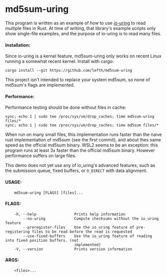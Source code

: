 # md5sum-uring

This program is written as an example of how to use [io-uring](https://docs.rs/io-uring/latest/io_uring)
to read multiple files in Rust. At time of writing, that library's example scripts only show
single-file examples, and the purpose of io-uring is to read many files.

#### Installation:
Since io-uring is a kernel feature, md5sum-uring only works on recent Linux
running a somewhat recent kernel. Install with cargo:
```
cargo install --git https://github.com/lefth/md5sum-uring
```
This project isn't intended to replace your system md5sum, so none of md5sum's flags are implemented.

#### Performance:
Performance testing should be done without files in cache:
```
sync; echo 1 | sudo tee /proc/sys/vm/drop_caches; time md5sum-uring files/*
sync; echo 1 | sudo tee /proc/sys/vm/drop_caches; time md5sum files/*
```
When run on many small files, this implementation runs faster than the naive rust implementation of md5sum
(see the first commit), and about thes same speed as the official md5sum binary. WSL2 seems to be an
exception: this program runs at least 3x faster than the official md5sum binary. However performance
suffers on large files.

This demo does not yet use any of io_uring's advanced features, such as the submission queue, fixed
buffers, or `O_DIRECT` with data alignment.

#### USAGE:
```
    md5sum-uring [FLAGS] [files]...
```

#### FLAGS:
```
    -h, --help                 Prints help information
        --no-uring             Compute checksums without the io_uring feature
        --preregister-files    Use the io_uring feature of pre-registering files to be read before the read is requested
        --use-fixed-buffers    Use the io_uring feature of reading into fixed position buffers. (not
                               implemented)
    -V, --version              Prints version information
```

#### ARGS:
```
    <files>...
```


<!-- vim: textwidth=106 expandtab: -->

